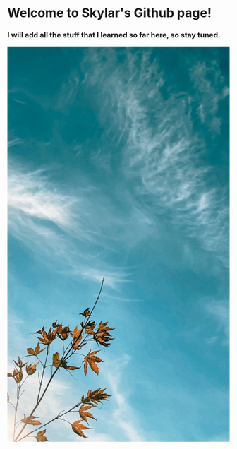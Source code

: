 # Welcome to Skylar's Github page!

### I will add all the stuff that I learned so far here, so stay tuned.

![Fall Sky](fall_sky.jpg)